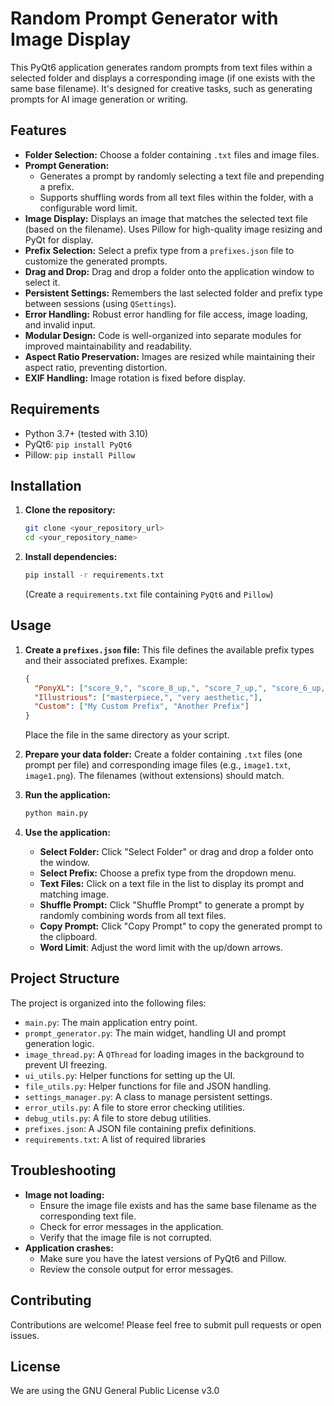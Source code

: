 # Random Prompt Generator with Image Display

This PyQt6 application generates random prompts from text files within a selected folder and displays a corresponding image (if one exists with the same base filename). It's designed for creative tasks, such as generating prompts for AI image generation or writing.

## Features

*   **Folder Selection:** Choose a folder containing `.txt` files and image files.
*   **Prompt Generation:**
    *   Generates a prompt by randomly selecting a text file and prepending a prefix.
    *   Supports shuffling words from all text files within the folder, with a configurable word limit.
*   **Image Display:** Displays an image that matches the selected text file (based on the filename).  Uses Pillow for high-quality image resizing and PyQt for display.
*   **Prefix Selection:** Select a prefix type from a `prefixes.json` file to customize the generated prompts.
*   **Drag and Drop:** Drag and drop a folder onto the application window to select it.
*   **Persistent Settings:** Remembers the last selected folder and prefix type between sessions (using `QSettings`).
*   **Error Handling:** Robust error handling for file access, image loading, and invalid input.
*   **Modular Design:**  Code is well-organized into separate modules for improved maintainability and readability.
*   **Aspect Ratio Preservation:**  Images are resized while maintaining their aspect ratio, preventing distortion.
* **EXIF Handling:** Image rotation is fixed before display.

## Requirements

*   Python 3.7+ (tested with 3.10)
*   PyQt6: `pip install PyQt6`
*   Pillow: `pip install Pillow`

## Installation

1.  **Clone the repository:**

    ```bash
    git clone <your_repository_url>
    cd <your_repository_name>
    ```

2.  **Install dependencies:**

    ```bash
    pip install -r requirements.txt
    ```
    (Create a `requirements.txt` file containing `PyQt6` and `Pillow`)

## Usage

1.  **Create a `prefixes.json` file:**  This file defines the available prefix types and their associated prefixes.  Example:

    ```json
    {
      "PonyXL": ["score_9,", "score_8_up,", "score_7_up,", "score_6_up,", "score_5_up,", "score_4_up,"],
      "Illustrious": ["masterpiece,", "very aesthetic,"],
      "Custom": ["My Custom Prefix", "Another Prefix"]
    }
    ```
    Place the file in the same directory as your script.

2.  **Prepare your data folder:** Create a folder containing `.txt` files (one prompt per file) and corresponding image files (e.g., `image1.txt`, `image1.png`). The filenames (without extensions) should match.

3.  **Run the application:**

    ```bash
    python main.py
    ```

4.  **Use the application:**
    *   **Select Folder:** Click "Select Folder" or drag and drop a folder onto the window.
    *   **Select Prefix:** Choose a prefix type from the dropdown menu.
    *   **Text Files:** Click on a text file in the list to display its prompt and matching image.
    *   **Shuffle Prompt:** Click "Shuffle Prompt" to generate a prompt by randomly combining words from all text files.
    *   **Copy Prompt:** Click "Copy Prompt" to copy the generated prompt to the clipboard.
    * **Word Limit**: Adjust the word limit with the up/down arrows.

## Project Structure

The project is organized into the following files:

*   `main.py`: The main application entry point.
*   `prompt_generator.py`: The main widget, handling UI and prompt generation logic.
*   `image_thread.py`: A `QThread` for loading images in the background to prevent UI freezing.
*   `ui_utils.py`: Helper functions for setting up the UI.
*   `file_utils.py`: Helper functions for file and JSON handling.
*   `settings_manager.py`: A class to manage persistent settings.
*   `error_utils.py`: A file to store error checking utilities.
*   `debug_utils.py`: A file to store debug utilities.
*   `prefixes.json`:  A JSON file containing prefix definitions.
*   `requirements.txt`: A list of required libraries

## Troubleshooting

*   **Image not loading:**
    *   Ensure the image file exists and has the same base filename as the corresponding text file.
    *   Check for error messages in the application.
    *   Verify that the image file is not corrupted.
*   **Application crashes:**
    *  Make sure you have the latest versions of PyQt6 and Pillow.
    * Review the console output for error messages.

## Contributing

Contributions are welcome! Please feel free to submit pull requests or open issues.

## License

We are using the GNU General Public License v3.0
